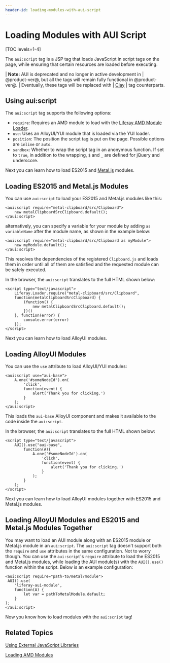 ```yaml
---
header-id: loading-modules-with-aui-script
---
```


# Loading Modules with AUI Script

[TOC levels=1-4]

The `aui:script` tag is a JSP tag that loads JavaScript in script tags on the 
page, while ensuring that certain resources are loaded before executing. 

| **Note:** AUI is deprecated and no longer in active development in
| @product-ver@, but all the tags will remain fully functional in @product-ver@.
| Eventually, these tags will be replaced with
| [Clay](https://claycss.com/)
| tag counterparts.

## Using aui:script

The `aui:script` tag supports the following options:

- `require`: Requires an AMD module to load with the 
  [Liferay AMD Module Loader](https://github.com/liferay/liferay-amd-loader#amd-module-loader).
- `use`: Uses an AlloyUI/YUI module that is loaded via the YUI loader.
- `position`: The position the script tag is put on the page.  Possible 
  options are `inline` or `auto`.
- `sandbox`: Whether to wrap the script tag in an anonymous function. If set 
  to `true`, in addition to the wrapping, `$` and `_` are defined for jQuery 
  and underscore.

Next you can learn how to load ES2015 and 
[Metal.js](https://metaljs.com/) 
modules.

## Loading ES2015 and Metal.js Modules

You can use `aui:script` to load your ES2015 and Metal.js modules like this:

    <aui:script require="metal-clipboard/src/Clipboard">
        new metalClipboardSrcClipboard.default();
    </aui:script>

alternatively, you can specify a variable for your module by adding 
`as variableName` after the module name, as shown in the example below:

    <aui:script require="metal-clipboard/src/Clipboard as myModule">
        new myModule.default();
    </aui:script>

This resolves the dependencies of the registered `Clipboard.js` and loads them 
in order until all of them are satisfied and the requested module can be safely 
executed. 

In the browser, the `aui:script` translates to the full HTML shown below:

    <script type="text/javascript">
        Liferay.Loader.require("metal-clipboard/src/Clipboard", 
        function(metalClipboardSrcClipboard) {
            (function() {
                new metalClipboardSrcClipboard.default();
            })()
        }, function(error) {
            console.error(error)
        });
    </script>
 
Next you can learn how to load AlloyUI modules.

## Loading AlloyUI Modules

You can use the `use` attribute to load AlloyUI/YUI modules:

    <aui:script use="aui-base">
        A.one('#someNodeId').on(
            'click',
            function(event) {
                alert('Thank you for clicking.')
            }
        );
    </aui:script>

This loads the `aui-base` AlloyUI component and makes it available to the 
code inside the `aui:script`.

In the browser, the `aui:script` translates to the full HTML shown below:

    <script type="text/javascript">
        AUI().use("aui-base",
            function(A){
                A.one('#someNodeId').on(
                    'click',
                    function(event) {
                        alert('Thank you for clicking.')
                    }
                );
            }
        );
    </script>

Next you can learn how to load AlloyUI modules together with ES2015 and Metal.js 
modules. 

## Loading AlloyUI Modules and ES2015 and Metal.js Modules Together

You may want to load an AUI module along with an ES2015 module or Metal.js 
module in an `aui:script`. The `aui:script` tag doesn't support both the 
`require` and `use` attributes in the same configuration. Not to worry though. 
You can use the `aui:script`'s `require` attribute to load the ES2015 and 
Metal.js modules, while loading the AUI module(s) with the `AUI().use()` 
function within the script. Below is an example configuration:

    <aui:script require="path-to/metal/module">
     AUI().use(
        'liferay-aui-module', 
        function(A) {
            let var = pathToMetalModule.default;
        }
    );
    </aui:script>

Now you know how to load modules with the `aui:script` tag! 

## Related Topics

[Using External JavaScript Libraries](/docs/7-1/tutorials/-/knowledge_base/t/using-external-javascript-libraries)

[Loading AMD Modules](/docs/7-1/tutorials/-/knowledge_base/t/loading-amd-modules-in-liferay)

